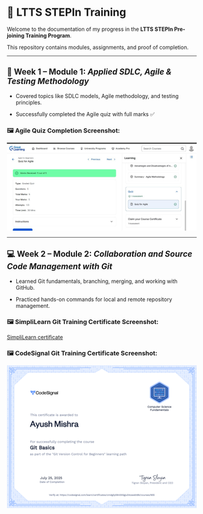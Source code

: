 # 💼 LTTS STEPIn Training



Welcome to the documentation of my progress in the **LTTS STEPIn Pre-joining Training Program**.  

This repository contains modules, assignments, and proof of completion.



---



## 📘 Week 1 – Module 1: *Applied SDLC, Agile & Testing Methodology*



- Covered topics like SDLC models, Agile methodology, and testing principles.

- Successfully completed the Agile quiz with full marks ✅



### 🖼️ Agile Quiz Completion Screenshot:


![Agile Quiz Screenshot](sdlc/greatLearning.jpeg)



---



## 💻 Week 2 – Module 2: *Collaboration and Source Code Management with Git*



- Learned Git fundamentals, branching, merging, and working with GitHub.

- Practiced hands-on commands for local and remote repository management.



### 🖼️ SimpliLearn Git Training Certificate Screenshot:



[SimpliLearn certificate](git_training/simpliLearn.png)



### 🖼️ CodeSignal Git Training Certificate Screenshot:



![CodeSignal Git Certificate](git_training/codeSignal.png)



